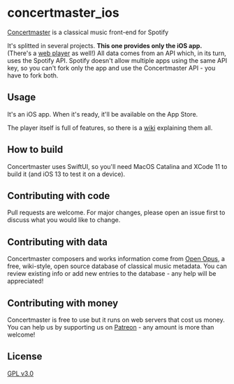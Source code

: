 # concertmaster_ios

[Concertmaster](https://getconcertmaster.com) is a classical music front-end for Spotify

It's splitted in several projects. **This one provides only the iOS app.** (There's a [web player](https://github.com/openopus-org/concertmaster_player) as well!) All data comes from an API which, in its turn, uses the Spotify API. Spotify doesn't allow multiple apps using the same API key, so you can't fork only the app and use the Concertmaster API - you have to fork both.

## Usage

It's an iOS app. When it's ready, it'll be available on the App Store.

The player itself is full of features, so there is a [wiki](https://getconcertmaster.com/help) explaining them all.

## How to build

Concertmaster uses SwiftUI, so you'll need MacOS Catalina and XCode 11 to build it (and iOS 13 to test it on a device).

## Contributing with code
Pull requests are welcome. For major changes, please open an issue first to discuss what you would like to change.

## Contributing with data
Concertmaster composers and works information come from [Open Opus](https://openopus.org), a free, wiki-style, open source database of classical music metadata. You can review existing info or add new entries to the database - any help will be appreciated!

## Contributing with money
Concertmaster is free to use but it runs on web servers that cost us money. You can help us by supporting us on [Patreon](https://www.patreon.com/openopus) - any amount is more than welcome!

## License
[GPL v3.0](https://choosealicense.com/licenses/gpl-3.0/)
